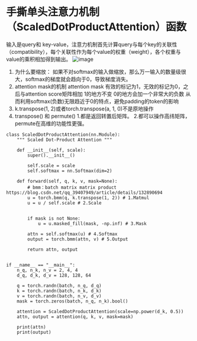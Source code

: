 # 手撕单头注意力机制（ScaledDotProductAttention）函数
输入是query和 key-value，注意力机制首先计算query与每个key的关联性（compatibility），每个关联性作为每个value的权重（weight），各个权重与value的乘积相加得到输出。
![image](https://github.com/user-attachments/assets/70d11f21-5f1e-4990-8422-28f21b7fa25b)
1. 为什么要缩放：
如果不对softmax的输入做缩放，那么万一输入的数量级很大，softmax的梯度就会趋向于0，导致梯度消失。
2. attention mask的机制
attention mask 有效的标记为1，无效的标记为0，之后与attention score矩阵相加 1的地方不变 0的地方会加一个非常大的负数 从而利用softmax(负数)无限趋近于0的特点，避免padding的token的影响
3. k.transpose(1, 2)或者torch.transpose(a, 1, 0)不是原地操作
4. transpose() 和 permute()
 1.都是返回转置后矩阵。
 2.都可以操作高纬矩阵，permute在高维的功能性更强。
```
class ScaledDotProductAttention(nn.Module):
    """ Scaled Dot-Product Attention """

    def __init__(self, scale):
        super().__init__()

        self.scale = scale
        self.softmax = nn.Softmax(dim=2)

    def forward(self, q, k, v, mask=None):
        # bmm：batch matrix matrix product https://blog.csdn.net/qq_39407949/article/details/132890694
        u = torch.bmm(q, k.transpose(1, 2)) # 1.Matmul 
        u = u / self.scale # 2.Scale


        if mask is not None:
            u = u.masked_fill(mask, -np.inf) # 3.Mask

        attn = self.softmax(u) # 4.Softmax
        output = torch.bmm(attn, v) # 5.Output

        return attn, output


if __name__ == "__main__":
    n_q, n_k, n_v = 2, 4, 4
    d_q, d_k, d_v = 128, 128, 64

    q = torch.randn(batch, n_q, d_q)
    k = torch.randn(batch, n_k, d_k)
    v = torch.randn(batch, n_v, d_v)
    mask = torch.zeros(batch, n_q, n_k).bool()

    attention = ScaledDotProductAttention(scale=np.power(d_k, 0.5))
    attn, output = attention(q, k, v, mask=mask)

    print(attn)
    print(output)
```